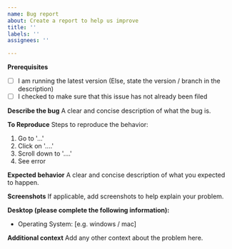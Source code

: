 ```yaml
---
name: Bug report
about: Create a report to help us improve
title: ''
labels: ''
assignees: ''

---
```


**Prerequisites**
- [ ] I am running the latest version (Else, state the version / branch in the description)
- [ ] I checked to make sure that this issue has not already been filed

**Describe the bug**
A clear and concise description of what the bug is.

**To Reproduce**
Steps to reproduce the behavior:
1. Go to '...'
2. Click on '....'
3. Scroll down to '....'
4. See error

**Expected behavior**
A clear and concise description of what you expected to happen.

**Screenshots**
If applicable, add screenshots to help explain your problem.

**Desktop (please complete the following information):**
 - Operating System: [e.g. windows / mac]
  
**Additional context**
Add any other context about the problem here.
